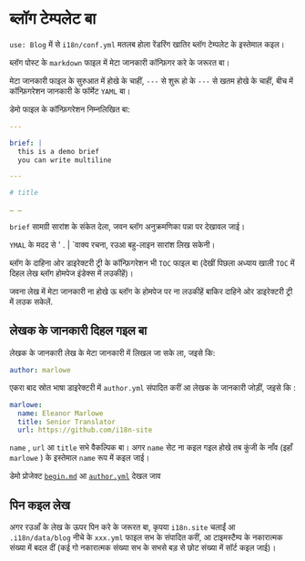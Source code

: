 # ब्लॉग टेम्पलेट बा

`use: Blog` में से `i18n/conf.yml` मतलब होला रेंडरिंग खातिर ब्लॉग टेम्पलेट के इस्तेमाल कइल।

ब्लॉग पोस्ट के `markdown` फाइल में मेटा जानकारी कॉन्फ़िगर करे के जरूरत बा।

मेटा जानकारी फाइल के सुरुआत में होखे के चाहीं, `---` से शुरू हो के `---` से खतम होखे के चाहीं, बीच में कॉन्फ़िगरेशन जानकारी के फॉर्मेट `YAML` बा।

डेमो फाइल के कॉन्फ़िगरेशन निम्नलिखित बा:

```yml
---

brief: |
  this is a demo brief
  you can write multiline

---

# title

… …
```

`brief` सामग्री सारांश के संकेत देला, जवन ब्लॉग अनुक्रमणिका पन्ना पर देखावल जाई।

`YMAL` के मदद से ' . | `वाक्य रचना, रउआ बहु-लाइन सारांश लिख सकेनी।

ब्लॉग के दाहिना ओर डाइरेक्टरी ट्री के कॉन्फ़िगरेशन भी `TOC` फाइल बा (देखीं पिछला अध्याय खाली `TOC` में दिहल लेख ब्लॉग होमपेज इंडेक्स में लउकीहें)।

जवना लेख में मेटा जानकारी ना होखे ऊ ब्लॉग के होमपेज पर ना लउकीहें बाकिर दाहिने ओर डाइरेक्टरी ट्री में लउक सकेलें.

## लेखक के जानकारी दिहल गइल बा

लेखक के जानकारी लेख के मेटा जानकारी में लिखल जा सके ला, जइसे कि:

```yml
author: marlowe
```

एकरा बाद स्रोत भाषा डाइरेक्टरी में `author.yml` संपादित करीं आ लेखक के जानकारी जोड़ीं, जइसे कि :

```yml
marlowe:
  name: Eleanor Marlowe
  title: Senior Translator
  url: https://github.com/i18n-site
```

`name` , `url` आ `title` सभे वैकल्पिक बा। अगर `name` सेट ना कइल गइल होखे तब कुंजी के नाँव (इहाँ `marlowe` ) के इस्तेमाल `name` रूप में कइल जाई।

डेमो प्रोजेक्ट [`begin.md`](https://github.com/i18n-site/demo.i18n.site/blob/main/en/blog/news/begin.md?plain=1) आ [`author.yml`](https://github.com/i18n-site/demo.i18n.site/blob/main/en/author.yml) देखल जाव

## पिन कइल लेख

अगर रउआँ के लेख के ऊपर पिन करे के जरूरत बा, कृपया `i18n.site` चलाईं आ `.i18n/data/blog` नीचे के `xxx.yml` फाइल सभ के संपादित करीं, आ टाइमस्टैम्प के नकारात्मक संख्या में बदल दीं (कई गो नकारात्मक संख्या सभ के सभसे बड़ से छोट संख्या में सॉर्ट कइल जाई)।